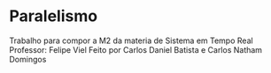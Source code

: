 # Paralelismo
Trabalho para compor a M2 da materia de Sistema em Tempo Real
Professor: Felipe Viel
Feito por Carlos Daniel Batista e Carlos Natham Domingos
